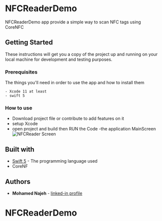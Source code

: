 # NFCReaderDemo

NFCReaderDemo app provide a simple way to scan NFC tags using CoreNFC

## Getting Started

These instructions will get you a copy of the project up and running on your local machine for development and testing purposes.

### Prerequisites

The things you'll need in order to use the app and how to install them

```
- Xcode 11 at least
- swift 5
```

### How to use

- Download project file or contribute to add features on it 
- setup Xcode 
- open project and build then RUN the Code 
-the application MainScreen                                                                                            
![NFCReader Screen](https://user-images.githubusercontent.com/99803050/199437236-cba40833-918b-4016-83b6-0e312762c101.jpeg)


## Built with

* [Swift 5](https://developer.apple.com/swift/) - The programming language used
* CoreNF 

## Authors

* **Mohamed Najeh** - [linked-in profile](https://www.linkedin.com/in/mohammed-najeh-15b6a0147)
# NFCReaderDemo
